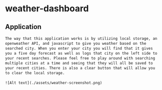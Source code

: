 # weather-dashboard

## Application
    The way that this application works is by utilizing local storage, an openweather API, and javascript to give you weather based on the searched city. When you enter your city you will find that it gives you a five day forecast as well as logs that city on the left side to your recent searches. Please feel free to play around with searching multiple cities at a time and seeing that they will all be saved to your recent cities. There is also a clear button that will allow you to clear the local storage. 

    ![Alt text](./assets/weather-screenshot.png)



